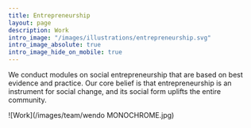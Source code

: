 ```yaml
---
title: Entrepreneurship
layout: page
description: Work
intro_image: "/images/illustrations/entrepreneurship.svg"
intro_image_absolute: true
intro_image_hide_on_mobile: true
---
```


We conduct modules on social entrepreneurship that are based on best evidence and practice. Our core belief is that entrepreneurship is an instrument for social change, and its social form uplifts the entire community.

![Work](/images/team/wendo MONOCHROME.jpg)

